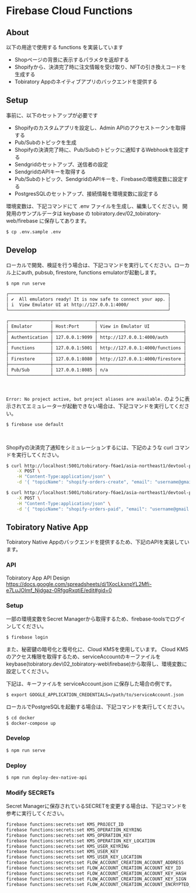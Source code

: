 # Firebase Cloud Functions

## About

以下の用途で使用する functions を実装しています

- Shopページの背景に表示するパラメタを返却する
- Shopifyから、決済完了時に注文情報を受け取り、NFTの引き換えコードを生成する
- Tobiratory Appのネイティブアプリのバックエンドを提供する

## Setup

事前に、以下のセットアップが必要です

- Shopifyのカスタムアプリを設定し、Admin APIのアクセストークンを取得する
- Pub/Subのトピックを生成
- Shopifyの決済完了時に、Pub/Subのトピックに通知するWebhookを設定する
- Sendgridのセットアップ、送信者の設定
- SendgridのAPIキーを取得する
- Pub/Subのトピック、SendgridのAPIキーを、Firebaseの環境変数に設定する
- PostgresSQLのセットアップ、接続情報を環境変数に設定する

環境変数は、下記コマンドにて .env ファイルを生成し、編集してください。開発用のサンプルデータは keybase の tobiratory.dev/02_tobiratory-web/firebase に保存してあります。

```sh
$ cp .env.sample .env
```

## Develop

ローカルで開発、検証を行う場合は、下記コマンドを実行してください。ローカル上にauth, pubsub, firestore, functions emulatorが起動します。

```sh
$ npm run serve

┌─────────────────────────────────────────────────────────────┐
│ ✔  All emulators ready! It is now safe to connect your app. │
│ i  View Emulator UI at http://127.0.0.1:4000/               │
└─────────────────────────────────────────────────────────────┘

┌────────────────┬────────────────┬─────────────────────────────────┐
│ Emulator       │ Host:Port      │ View in Emulator UI             │
├────────────────┼────────────────┼─────────────────────────────────┤
│ Authentication │ 127.0.0.1:9099 │ http://127.0.0.1:4000/auth      │
├────────────────┼────────────────┼─────────────────────────────────┤
│ Functions      │ 127.0.0.1:5001 │ http://127.0.0.1:4000/functions │
├────────────────┼────────────────┼─────────────────────────────────┤
│ Firestore      │ 127.0.0.1:8080 │ http://127.0.0.1:4000/firestore │
├────────────────┼────────────────┼─────────────────────────────────┤
│ Pub/Sub        │ 127.0.0.1:8085 │ n/a                             │
└────────────────┴────────────────┴─────────────────────────────────┘
```

<br />

`Error: No project active, but project aliases are available.`
のように表示されてエミュレーターが起動できない場合は、下記コマンドを実行してください。

`$ firebase use default`

<br />

Shopifyの決済完了通知をシミュレーションするには、下記のような curl コマンドを実行してください。

```sh
$ curl http://localhost:5001/tobiratory-f6ae1/asia-northeast1/devtool-pubsubHelper \
    -X POST \
    -H "Content-Type:application/json" \
    -d '{ "topicName": "shopify-orders-create", "email": "username@gmail.com", "name": "#1001", "payment_gateway_names":"暗号資産", "total_price": 300, "currency": "USD", "line_items": [{"name":"TOBIRA NEKO #00031", "price":"150", "quantity":1}, {"name":"TOBIRA NEKO #00032", "price":"150", "quantity":1}], "billing_address": {"name": "username"}}'
```

```sh
$ curl http://localhost:5001/tobiratory-f6ae1/asia-northeast1/devtool-pubsubHelper \
    -X POST \
    -H "Content-Type:application/json" \
    -d '{ "topicName": "shopify-orders-paid", "email": "username@gmail.com", "name": "#1001", "line_items": [{"name":"TOBIRA NEKO #00031"}, {"name":"TOBIRA NEKO #00032"}] }'
```


## Tobiratory Native App

Tobiratory Native Appのバックエンドを提供するため、下記のAPIを実装しています。

### API

Tobiratory App API Design
https://docs.google.com/spreadsheets/d/1XocLkxnpYL2Mfi-e7LuJOlmf_Njdgaz-0RfgqRxqtiE/edit#gid=0

### Setup

一部の環境変数をSecret Managerから取得するため、firebase-toolsでログインしてください。

```sh
$ firebase login
```

また、秘密鍵の暗号化と復号化に、Cloud KMSを使用しています。
Cloud KMSのアクセス権限を取得するため、serviceAccountのキーファイルをkeybase(tobiratory.dev\02_tobiratory-web\firebase)から取得し、環境変数に設定してください。

下記は、キーファイルを serviceAccount.json に保存した場合の例です。

```sh
$ export GOOGLE_APPLICATION_CREDENTIALS=/path/to/serviceAccount.json
```

ローカルでPostgreSQLを起動する場合は、下記コマンドを実行してください。

```sh
$ cd docker
$ docker-compose up
```

### Develop

```sh
$ npm run serve
```

### Deploy

```sh
$ npm run deploy-dev-native-api
```

### Modify SECRETs

Secret Managerに保存されているSECRETを変更する場合は、下記コマンドを参考に実行してください。

```sh
firebase functions:secrets:set KMS_PROJECT_ID
firebase functions:secrets:set KMS_OPERATION_KEYRING
firebase functions:secrets:set KMS_OPERATION_KEY
firebase functions:secrets:set KMS_OPERATION_KEY_LOCATION
firebase functions:secrets:set KMS_USER_KEYRING
firebase functions:secrets:set KMS_USER_KEY
firebase functions:secrets:set KMS_USER_KEY_LOCATION
firebase functions:secrets:set FLOW_ACCOUNT_CREATION_ACCOUNT_ADDRESS
firebase functions:secrets:set FLOW_ACCOUNT_CREATION_ACCOUNT_KEY_ID
firebase functions:secrets:set FLOW_ACCOUNT_CREATION_ACCOUNT_KEY_HASH
firebase functions:secrets:set FLOW_ACCOUNT_CREATION_ACCOUNT_KEY_SIGN
firebase functions:secrets:set FLOW_ACCOUNT_CREATION_ACCOUNT_ENCRYPTED_PRIVATE_KEY
```
